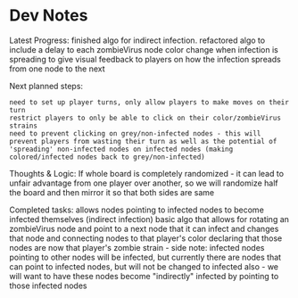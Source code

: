 #  Dev Notes

Latest Progress:
    finished algo for indirect infection. refactored algo to include a delay to each zombieVirus node color change when infection is spreading to give visual feedback to players on how the infection spreads from one node to the next

Next planned steps:
    
    need to set up player turns, only allow players to make moves on their turn
    restrict players to only be able to click on their color/zombieVirus strains
    need to prevent clicking on grey/non-infected nodes - this will prevent players from wasting their turn as well as the potential of 'spreading' non-infected nodes on infected nodes (making colored/infected nodes back to grey/non-infected)
    
    
    
Thoughts & Logic:
    If whole board is completely randomized - it can lead to unfair advantage from one player over another, so we will randomize half the board and then mirror it so that both sides are same

Completed tasks:
        allows nodes pointing to infected nodes to become infected themselves (indirect infection)
        basic algo that allows for rotating an zombieVirus node and point to a next node that it can infect and changes that node and connecting nodes to that player's color declaring that those nodes are now that player's zombie strain
        - side note: infected nodes pointing to other nodes will be infected, but currently there are nodes that can point to infected nodes, but will not be changed to infected also - we will want to have these nodes become "indirectly" infected by pointing to those infected nodes
